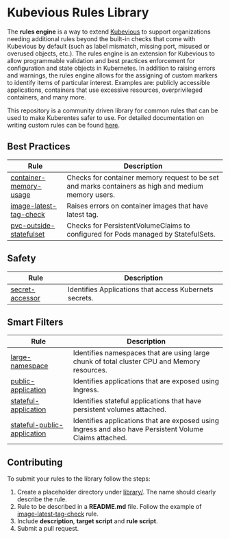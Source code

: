 # Kubevious Rules Library

The **rules engine** is a way to extend [Kubevious](https://github.com/kubevious/kubevious) to support organizations needing additional rules beyond the built-in checks that come with Kubevious by default (such as label mismatch, missing port, misused or overused objects, etc.). The rules engine is an extension for Kubevious to allow programmable validation and best practices enforcement for configuration and state objects in Kubernetes. In addition to raising errors and warnings, the rules engine allows for the assigning of custom markers to identify items of particular interest. Examples are: publicly accessible applications, containers that use excessive resources, overprivileged containers, and many more.

This repository is a community driven library for common rules that can be used to make Kuberentes safer to use. For detailed documentation on writing custom rules can be found [here](https://github.com/kubevious/kubevious/blob/master/docs/rules-engine.md).

## Best Practices
| Rule | Description |
| ---- | ----------- |
| [container-memory-usage](library/container-memory-usage) | Checks for container memory request to be set and marks containers as high and medium memory users. |
| [image-latest-tag-check](library/image-latest-tag-check) | Raises errors on container images that have latest tag. |
| [pvc-outside-statefulset](library/pvc-outside-statefulset) | Checks for PersistentVolumeClaims to configured for Pods managed by StatefulSets. |

## Safety
| Rule | Description |
| ---- | ----------- |
| [secret-accessor](library/secret-accessor) | Identifies Applications that access Kubernets secrets. |

## Smart Filters
| Rule | Description |
| ---- | ----------- |
| [large-namespace](library/large-namespace) | Identifies namespaces that are using large chunk of total cluster CPU and Memory resources. |
| [public-application](library/public-application) | Identifies applications that are exposed using Ingress. |
| [stateful-application](library/stateful-application) | Identifies stateful applications that have persistent volumes attached. |
| [stateful-public-application](library/stateful-public-application) | Identifies applications that are exposed using Ingress and also have Persistent Volume Claims attached. |

## Contributing
To submit your rules to the library follow the steps:
1. Create a placeholder directory under [library/](library/). The name should clearly describe the rule.
2. Rule to be described in a **README.md** file. Follow the example of [image-latest-tag-check](library/image-latest-tag-check) rule.
3. Include **description**, **target script** and **rule script**.
4. Submit a pull request.
